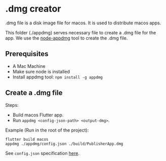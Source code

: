 # .dmg creator

.dmg file is a disk image file for macos. It is used to distribute macos apps.

This folder (./appdmg) serves necessary file to create a .dmg file for the app. We use the [node-appdmg](https://github.com/LinusU/node-appdmg) tool to create the .dmg file.

## Prerequisites

- A Mac Machine
- Make sure node is installed
- Install appdmg tool: `npm install -g appdmg`

## Create a .dmg file

Steps:

- Build macos Flutter app.
- Run `appdmg <config-json-path> <output-dmg>`.

Example (Run in the root of the project):

```shell
flutter build macos
appdmg ./appdmg/config.json ./build/PublisherApp.dmg
```

See `config.json` specification [here](https://github.com/LinusU/node-appdmg?tab=readme-ov-file#specification).
